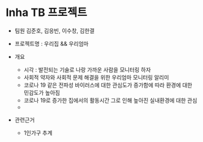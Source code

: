 # Inha TB 프로젝트

  - 팀원
    김준호, 김응빈, 이수창, 김한결
    
  - 프로젝트명 : 우리집 && 우리엄마
  
  - 개요
     - 시각 : 발전되는 기술로 나랑 가까운 사람을 모니터링 하자
     - 사회적 약자와 사회적 문제 해결을 위한 우리엄마 모니터링 알리미 
     - 코로나 19 같은 전파성 바이러스에 대한 관심도가 증가함에 따라 환경에 대한 민감도가 높아짐 
     - 코로나 19로 증가한 집에서의 활동시간 그로 인해 높아진 실내환경에 대한 관심
     - 

  - 관련근거 
     - 1인가구 추계
     
